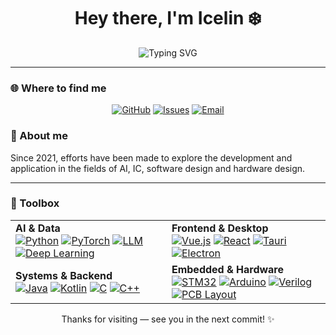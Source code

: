 <h1 align="center">Hey there, I'm Icelin ❄️</h1>
<p align="center"><img src="https://readme-typing-svg.demolab.com?font=Fira+Code&weight=500&size=24&duration=2500&pause=1000&color=36BCF7&center=true&vCenter=true&width=600&lines=Stay+energized+-+keep+moving+forward." alt="Typing SVG" /></p>

---

### 🌐 Where to find me
<p align="center">
  <a href="https://github.com/icelingg" target="_blank" rel="noopener noreferrer"><img src="https://img.shields.io/badge/GitHub-icelingg-181717?style=for-the-badge&logo=github" alt="GitHub" /></a>
  <a href="https://github.com/icelingg/icelingg/issues" target="_blank" rel="noopener noreferrer"><img src="https://img.shields.io/badge/Issues-Open%20a%20thread-5C2D91?style=for-the-badge&logo=github" alt="Issues" /></a>
  <a href="mailto:icelingg@gmail.com" target="_blank" rel="noopener noreferrer"><img src="https://img.shields.io/badge/Email-icelingg@gmail.com-D14836?style=for-the-badge&logo=gmail&logoColor=white" alt="Email" /></a>
</p>

### 👤 About me
Since 2021, efforts have been made to explore the development and application in the fields of AI, IC, software design and hardware design.

---

### 🧰 Toolbox

<table align="center">
  <tr>
    <td>
      <strong>AI &amp; Data</strong><br>
      <a href="#"><img src="https://img.shields.io/badge/Python-3776AB?style=flat-square&logo=python&logoColor=white" alt="Python" /></a>
      <a href="#"><img src="https://img.shields.io/badge/PyTorch-EE4C2C?style=flat-square&logo=pytorch&logoColor=white" alt="PyTorch" /></a>
      <a href="#"><img src="https://img.shields.io/badge/LLM-8A2BE2?style=flat-square&logo=openai&logoColor=white" alt="LLM" /></a>
      <a href="#"><img src="https://img.shields.io/badge/Deep%20Learning-FF1493?style=flat-square&logo=tensorflow&logoColor=white" alt="Deep Learning" /></a>
    </td>
    <td>
      <strong>Frontend &amp; Desktop</strong><br>
      <a href="#"><img src="https://img.shields.io/badge/Vue.js-35495E?style=flat-square&logo=vuedotjs&logoColor=4FC08D" alt="Vue.js" /></a>
      <a href="#"><img src="https://img.shields.io/badge/React-20232A?style=flat-square&logo=react&logoColor=61DAFB" alt="React" /></a>
      <a href="#"><img src="https://img.shields.io/badge/Tauri-24C8DB?style=flat-square&logo=tauri&logoColor=white" alt="Tauri" /></a>
      <a href="#"><img src="https://img.shields.io/badge/Electron-2B2E3A?style=flat-square&logo=electron&logoColor=9FEAF9" alt="Electron" /></a>
    </td>
  </tr>
  <tr>
    <td>
      <strong>Systems &amp; Backend</strong><br>
      <a href="#"><img src="https://img.shields.io/badge/Java-007396?style=flat-square&logo=openjdk&logoColor=white" alt="Java" /></a>
      <a href="#"><img src="https://img.shields.io/badge/Kotlin-7F52FF?style=flat-square&logo=kotlin&logoColor=white" alt="Kotlin" /></a>
      <a href="#"><img src="https://img.shields.io/badge/C-00599C?style=flat-square&logo=c&logoColor=white" alt="C" /></a>
      <a href="#"><img src="https://img.shields.io/badge/C++-00599C?style=flat-square&logo=cplusplus&logoColor=white" alt="C++" /></a>
    </td>
    <td>
      <strong>Embedded &amp; Hardware</strong><br>
      <a href="#"><img src="https://img.shields.io/badge/STM32-03234B?style=flat-square&logo=stmicroelectronics&logoColor=white" alt="STM32" /></a>
      <a href="#"><img src="https://img.shields.io/badge/Arduino-00979D?style=flat-square&logo=arduino&logoColor=white" alt="Arduino" /></a>
      <a href="#"><img src="https://img.shields.io/badge/Verilog-1C355E?style=flat-square&logoColor=white" alt="Verilog" /></a>
      <a href="#"><img src="https://img.shields.io/badge/PCB%20Layout-0A192F?style=flat-square&logoColor=white" alt="PCB Layout" /></a>
    </td>
  </tr>
</table>

<p align="center">Thanks for visiting — see you in the next commit! ✨</p>
























